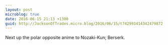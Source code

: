 ```yaml
---
layout: post
microblog: true
date: 2016-06-15 21:13 +1300
guid: http://JacksonOfTrades.micro.blog/2016/06/15/t742993414342479872.html
---
```

Next up the polar opposite anime to Nozaki-Kun; Berserk.
